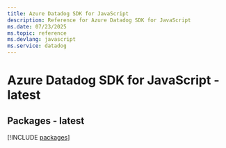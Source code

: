 ```yaml
---
title: Azure Datadog SDK for JavaScript
description: Reference for Azure Datadog SDK for JavaScript
ms.date: 07/23/2025
ms.topic: reference
ms.devlang: javascript
ms.service: datadog
---
```

# Azure Datadog SDK for JavaScript - latest
## Packages - latest
[!INCLUDE [packages](datadog-index.md)]